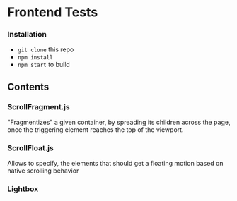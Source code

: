 
# Frontend Tests



### Installation

- ```git clone``` this repo
- ```npm install```
- ```npm start``` to build



## Contents

### ScrollFragment.js

"Fragmentizes" a given container, by spreading its children across the page,
once the triggering element reaches the top of the viewport.

### ScrollFloat.js

Allows to specify, the elements that should get a floating motion based on
native scrolling behavior


### Lightbox
